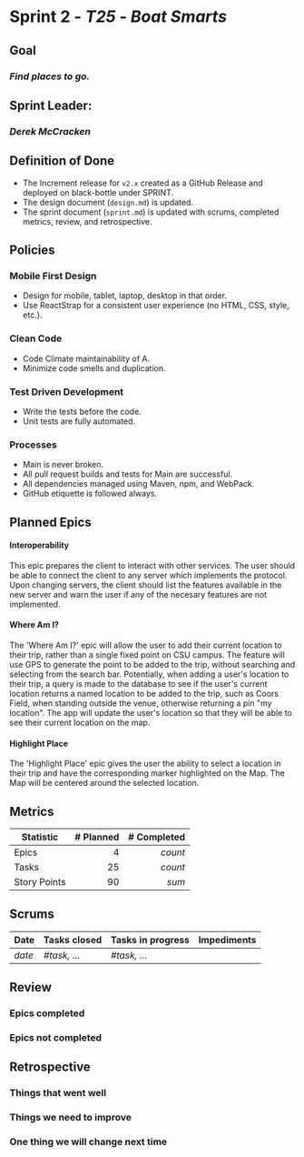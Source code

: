 # Sprint 2 - *T25* - *Boat Smarts*

## Goal
### *Find places to go.*

## Sprint Leader: 
### *Derek McCracken*

## Definition of Done

* The Increment release for `v2.x` created as a GitHub Release and deployed on black-bottle under SPRINT.
* The design document (`design.md`) is updated.
* The sprint document (`sprint.md`) is updated with scrums, completed metrics, review, and retrospective.

## Policies

### Mobile First Design
* Design for mobile, tablet, laptop, desktop in that order.
* Use ReactStrap for a consistent user experience (no HTML, CSS, style, etc.).

### Clean Code
* Code Climate maintainability of A.
* Minimize code smells and duplication.

### Test Driven Development
* Write the tests before the code.
* Unit tests are fully automated.

### Processes
* Main is never broken. 
* All pull request builds and tests for Main are successful.
* All dependencies managed using Maven, npm, and WebPack.
* GitHub etiquette is followed always.


## Planned Epics
#### Interoperability
This epic prepares the client to interact with other services. The user should be able to connect the client to any server which implements the protocol. Upon changing servers, the client should list the features available in the new server and warn the user if any of the necesary features are not implemented.
#### Where Am I?
The 'Where Am I?' epic will allow the user to add their current location to their trip, rather than a single fixed point on CSU campus. The feature will use GPS to generate the point to be added to the trip, without searching and selecting from the search bar. Potentially, when adding a user's location to their trip, a query is made to the database to see if the user's current location returns a named location to be added to the trip, such as Coors Field, when standing outside the venue, otherwise returning a pin "my location". The app will update the user's location so that they will be able to see their current location on the map.
#### Highlight Place
The 'Highlight Place' epic gives the user the ability to select a location in their trip and have the corresponding marker highlighted on the Map. 
The Map will be centered around the selected location.

## Metrics

| Statistic | # Planned | # Completed |
| --- | ---: | ---: |
| Epics | 4 | *count* |
| Tasks |  25   | *count* | 
| Story Points |  90  | *sum* | 


## Scrums

| Date | Tasks closed  | Tasks in progress | Impediments |
| :--- | :--- | :--- | :--- |
| *date* | *#task, ...* | *#task, ...* |  | 


## Review

### Epics completed  

### Epics not completed 

## Retrospective

### Things that went well

### Things we need to improve

### One thing we will change next time
